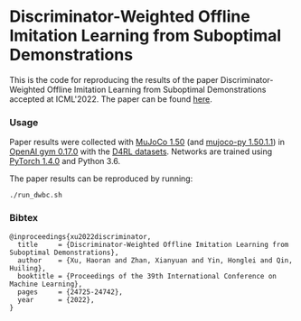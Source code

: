 # Discriminator-Weighted Offline Imitation Learning from Suboptimal Demonstrations

This is the code for reproducing the results of the paper Discriminator-Weighted Offline Imitation Learning from Suboptimal Demonstrations accepted at ICML'2022. The paper can be found [here](https://arxiv.org/abs/2207.10050).

### Usage
Paper results were collected with [MuJoCo 1.50](http://www.mujoco.org/) (and [mujoco-py 1.50.1.1](https://github.com/openai/mujoco-py)) in [OpenAI gym 0.17.0](https://github.com/openai/gym) with the [D4RL datasets](https://github.com/rail-berkeley/d4rl). Networks are trained using [PyTorch 1.4.0](https://github.com/pytorch/pytorch) and Python 3.6.

The paper results can be reproduced by running:
```
./run_dwbc.sh
```


### Bibtex
```
@inproceedings{xu2022discriminator,
  title     = {Discriminator-Weighted Offline Imitation Learning from Suboptimal Demonstrations},
  author    = {Xu, Haoran and Zhan, Xianyuan and Yin, Honglei and Qin, Huiling},
  booktitle = {Proceedings of the 39th International Conference on Machine Learning},
  pages     = {24725-24742},
  year      = {2022},
}
```

